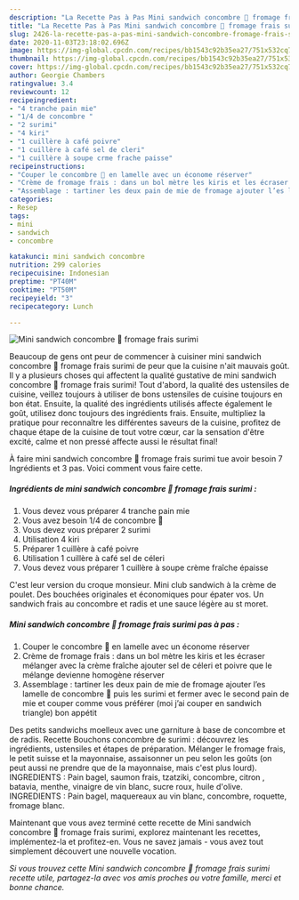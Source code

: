 ```yaml
---
description: "La Recette Pas à Pas Mini sandwich concombre 🥒 fromage frais surimi"
title: "La Recette Pas à Pas Mini sandwich concombre 🥒 fromage frais surimi"
slug: 2426-la-recette-pas-a-pas-mini-sandwich-concombre-fromage-frais-surimi
date: 2020-11-03T23:18:02.696Z
image: https://img-global.cpcdn.com/recipes/bb1543c92b35ea27/751x532cq70/mini-sandwich-concombre-🥒-fromage-frais-surimi-photo-principale-de-la-recette.jpg
thumbnail: https://img-global.cpcdn.com/recipes/bb1543c92b35ea27/751x532cq70/mini-sandwich-concombre-🥒-fromage-frais-surimi-photo-principale-de-la-recette.jpg
cover: https://img-global.cpcdn.com/recipes/bb1543c92b35ea27/751x532cq70/mini-sandwich-concombre-🥒-fromage-frais-surimi-photo-principale-de-la-recette.jpg
author: Georgie Chambers
ratingvalue: 3.4
reviewcount: 12
recipeingredient:
- "4 tranche pain mie"
- "1/4 de concombre "
- "2 surimi"
- "4 kiri"
- "1 cuillère à café poivre"
- "1 cuillère à café sel de cleri"
- "1 cuillère à soupe crme frache paisse"
recipeinstructions:
- "Couper le concombre 🥒 en lamelle avec un économe réserver"
- "Crème de fromage frais : dans un bol mètre les kiris et les écraser mélanger avec la crème fraîche ajouter sel de céleri et poivre que le mélange devienne homogène réserver"
- "Assemblage : tartiner les deux pain de mie de fromage ajouter l’es lamelle de concombre 🥒 puis les surimi et fermer avec le second pain de mie et couper comme vous préférer (moi j’ai couper en sandwich triangle) bon appétit"
categories:
- Resep
tags:
- mini
- sandwich
- concombre

katakunci: mini sandwich concombre 
nutrition: 299 calories
recipecuisine: Indonesian
preptime: "PT40M"
cooktime: "PT50M"
recipeyield: "3"
recipecategory: Lunch

---
```



![Mini sandwich concombre 🥒 fromage frais surimi](https://img-global.cpcdn.com/recipes/bb1543c92b35ea27/751x532cq70/mini-sandwich-concombre-🥒-fromage-frais-surimi-photo-principale-de-la-recette.jpg)

Beaucoup de gens ont peur de commencer à cuisiner mini sandwich concombre 🥒 fromage frais surimi de peur que la cuisine n'ait mauvais goût. Il y a plusieurs choses qui affectent la qualité gustative de mini sandwich concombre 🥒 fromage frais surimi! Tout d'abord, la qualité des ustensiles de cuisine, veillez toujours à utiliser de bons ustensiles de cuisine toujours en bon état. Ensuite, la qualité des ingrédients utilisés affecte également le goût, utilisez donc toujours des ingrédients frais. Ensuite, multipliez la pratique pour reconnaître les différentes saveurs de la cuisine, profitez de chaque étape de la cuisine de tout votre cœur, car la sensation d'être excité, calme et non pressé affecte aussi le résultat final!

<!--inarticleads1-->

À faire mini sandwich concombre 🥒 fromage frais surimi tue avoir besoin 7 Ingrédients et 3 pas. Voici comment vous faire cette.

##### Ingrédients de mini sandwich concombre 🥒 fromage frais surimi :

1. Vous devez vous préparer 4 tranche pain mie
1. Vous avez besoin 1/4 de concombre 🥒
1. Vous devez vous préparer 2 surimi
1. Utilisation 4 kiri
1. Préparer 1 cuillère à café poivre
1. Utilisation 1 cuillère à café sel de céleri
1. Vous devez vous préparer 1 cuillère à soupe crème fraîche épaisse


C&#39;est leur version du croque monsieur. Mini club sandwich à la crème de poulet. Des bouchées originales et économiques pour épater vos. Un sandwich frais au concombre et radis et une sauce légère au st moret. 

<!--inarticleads2-->

##### Mini sandwich concombre 🥒 fromage frais surimi pas à pas :

1. Couper le concombre 🥒 en lamelle avec un économe réserver
1. Crème de fromage frais : dans un bol mètre les kiris et les écraser mélanger avec la crème fraîche ajouter sel de céleri et poivre que le mélange devienne homogène réserver
1. Assemblage : tartiner les deux pain de mie de fromage ajouter l’es lamelle de concombre 🥒 puis les surimi et fermer avec le second pain de mie et couper comme vous préférer (moi j’ai couper en sandwich triangle) bon appétit


Des petits sandwichs moelleux avec une garniture à base de concombre et de radis. Recette Bouchons concombre de surimi : découvrez les ingrédients, ustensiles et étapes de préparation. Mélanger le fromage frais, le petit suisse et la mayonnaise, assaisonner un peu selon les goûts (on peut aussi ne prendre que de la mayonnaise, mais c&#39;est plus lourd). INGREDIENTS : Pain bagel, saumon frais, tzatziki, concombre, citron , batavia, menthe, vinaigre de vin blanc, sucre roux, huile d&#39;olive. INGREDIENTS : Pain bagel, maquereaux au vin blanc, concombre, roquette, fromage blanc. 

<!--inarticleads1-->

<p>
Maintenant que vous avez terminé cette recette de Mini sandwich concombre 🥒 fromage frais surimi, explorez maintenant les recettes, implémentez-la et profitez-en. Vous ne savez jamais - vous avez tout simplement découvert une nouvelle vocation.
</p>

<p>
<i>Si vous trouvez cette Mini sandwich concombre 🥒 fromage frais surimi recette utile, partagez-la avec vos amis proches ou votre famille, merci et bonne chance.</i>
</p>
